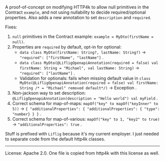 A proof-of-concept on modifying HTTP4k to allow null primitives in the Contract `example`, and not using nullability to decide required/optional properties.
Also adds a new annotation to set `description` and `required`.

Fixes:
1. `null` primitives in the Contract example: `example = MyDto(firstName = null)`.
2. Properties are `required` by default, opt-in for optional: 
   - `data class MyDto(firstName: String?, lastName: String?)` -> `"required": ["firstName", "lastName"]` .
   - `data class MyDto(@LifligOpenapiAnnotation(required = false) val firstName: String = "Michael", val lastName: String)` -> `"required": ["lastName"]` .
   - Validation for optionals: fails when missing default value in `class MyDto(@LifligOpenapiAnnotation(required = false) val firstName: String /* = "Michael" removed default*/)` -> Exception .
3. Non-jackson way to set description: `@LifligOpenapiAnnotation(description = "Hello world") val myField` .
4. Correct schema for map-of-maps: `mapOf("key" to mapOf("keyInner" to 5))` -> `{ "additionalProperties": { "additionalProperties": { "type": "number} } }` .
5. Correct schema for map-of-various: `mapOf("key" to 1, "key2" to true)` -> `"additionalProperties": true` .


Stuff is prefixed with `Liflig` because it's my current employer. I just needed to separate code from the default http4k classes. 

---

License: Apache 2.0. One file is copied from http4k with this license as well.

